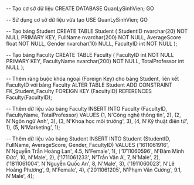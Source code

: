-- Tạo cơ sở dữ liệu
CREATE DATABASE QuanLySinhVien;
GO

-- Sử dụng cơ sở dữ liệu vừa tạo
USE QuanLySinhVien;
GO

-- Tạo bảng Student
CREATE TABLE Student (
    StudentID nvarchar(20) NOT NULL PRIMARY KEY,
    FullName nvarchar(200) NOT NULL,
    AverageScore float NOT NULL,
    Gender nvarchar(10) NULL,
    FacultyID int NOT NULL
);

-- Tạo bảng Faculty
CREATE TABLE Faculty (
    FacultyID int NOT NULL PRIMARY KEY,
    FacultyName nvarchar(200) NOT NULL,
    TotalProfessor int NULL
);

-- Thêm ràng buộc khóa ngoại (Foreign Key) cho bảng Student, liên kết FacultyID với bảng Faculty
ALTER TABLE Student
ADD CONSTRAINT FK_Student_Faculty FOREIGN KEY (FacultyID)
REFERENCES Faculty(FacultyID);



-- Thêm dữ liệu vào bảng Faculty
INSERT INTO Faculty (FacultyID, FacultyName, TotalProfessor)
VALUES
(1, N'Công nghệ thông tin', 2),
(2, N'Ngôn ngữ Anh', 3),
(3, N'Khoa học môi trường', 3),
(4, N'Kỹ thuật điện tử', 1),
(5, N'Marketing', 1);

-- Thêm dữ liệu vào bảng Student
INSERT INTO Student (StudentID, FullName, AverageScore, Gender, FacultyID)
VALUES
('1611061916', N'Nguyễn Trần Hoàng Lan', 4.5, N'Female', 1),
('1711060596', N'Đàm Minh Đức', 10, N'Male', 2),
('1711061233', N'Trần Văn A', 7, N'Male', 2),
('1811061004', N'Nguyễn Quốc An', 8, N'Male', 3),
('1911060023', N'Lê Hoàng Phương', 9, N'Female', 4),
('2011061205', N'Phạm Văn Cường', 9.1, N'Male', 4);

